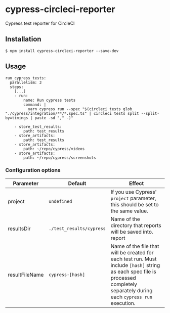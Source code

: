 # cypress-circleci-reporter

Cypress test reporter for CircleCI

## Installation

```shell
$ npm install cypress-circleci-reporter --save-dev
```

## Usage

```
run_cypress_tests:
  parallelism: 3
  steps:
    [...]
    - run:
        name: Run cypress tests
        command: |
          yarn cypress run --spec "$(circleci tests glob "./cypress/integration/**/*.spec.ts" | circleci tests split --split-by=timings | paste -sd "," -)"

    - store_test_results:
        path: test_results
    - store_artifacts:
        path: test_results
    - store_artifacts:
        path: ~/repo/cypress/videos
    - store_artifacts:
        path: ~/repo/cypress/screenshots
```

### Configuration options

| Parameter      | Default                  | Effect                                                                                                                                                                          |
| -------------- | ------------------------ | ------------------------------------------------------------------------------------------------------------------------------------------------------------------------------- |
| project        | `undefined`              | If you use Cypress' `project` parameter, this should be set to the same value.                                                                                                  |
| resultsDir     | `./test_results/cypress` | Name of the directory that reports will be saved into. report                                                                                                                   |
| resultFileName | `cypress-[hash]`         | Name of the file that will be created for each test run. Must include `[hash]` string as each spec file is processed completely separately during each `cypress run` execution. |
